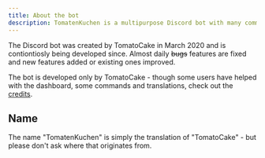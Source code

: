 ```yaml
---
title: About the bot
description: TomatenKuchen is a multipurpose Discord bot with many common and innovative features for your server. This page tells some general information about the bot.
---
```


The Discord bot was created by TomatoCake in March 2020 and is contiontiosly being developed since. Almost daily ~~bugs~~ features are fixed and new features added or existing ones improved.

The bot is developed only by TomatoCake - though some users have helped with the dashboard, some commands and translations, check out the [credits](https://tomatenkuchen.com/credits).

## Name

The name "TomatenKuchen" is simply the translation of "TomatoCake" - but please don't ask where that originates from.
